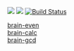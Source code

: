 <a href="https://codeclimate.com/github/codeclimate/codeclimate/maintainability"><img src="https://api.codeclimate.com/v1/badges/a99a88d28ad37a79dbf6/maintainability" /></a>
 <a href="https://codeclimate.com/github/turchinskki/project-lvl1-s364/maintainability"><img src="https://api.codeclimate.com/v1/badges/21ec847e3785879c120c/maintainability" /></a>
 [![Build Status](https://travis-ci.org/turchinskki/project-lvl1-s364.svg?branch=master)](https://travis-ci.org/turchinskki/project-lvl1-s364)
  
 
[brain-even](https://asciinema.org/a/7Cvjz5Qf3DPum9HbLyoXo5WdH)<br/>
[brain-calc](https://asciinema.org/a/d44mKenvbZH7xk8DLBHPPaNK3)<br/>
[brain-gcd](https://asciinema.org/a/a7CaBOL7iTMQJiylq4lhRdU73)<br/>


